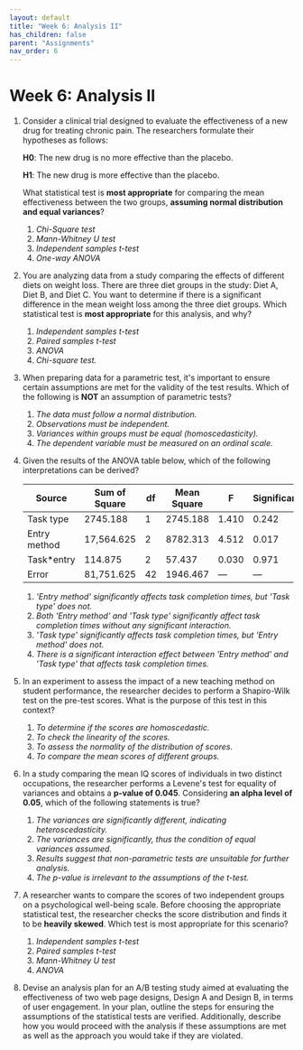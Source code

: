 ```yaml
---
layout: default
title: "Week 6: Analysis II"
has_children: false
parent: "Assignments"
nav_order: 6
---
```


# Week 6: Analysis II

1. Consider a clinical trial designed to evaluate the effectiveness of a new drug for treating chronic pain. The researchers formulate their hypotheses as follows:

   **H0**: The new drug is no more effective than the placebo.

   **H1**: The new drug is more effective than the placebo.

   What statistical test is **most appropriate** for comparing the mean effectiveness between the two groups, **assuming normal distribution and equal variances**?

   1. _Chi-Square test_
   2. _Mann-Whitney U test_
   3. _Independent samples t-test_ <!--- Correct. --->
   4. _One-way ANOVA_

2. You are analyzing data from a study comparing the effects of different diets on weight loss. There are three diet groups in the study: Diet A, Diet B, and Diet C. You want to determine if there is a significant difference in the mean weight loss among the three diet groups. Which statistical test is **most appropriate** for this analysis, and why?

   1. _Independent samples t-test_
   2. _Paired samples t-test_
   3. _ANOVA_ <!--- Correct. --->
   4. _Chi-square test._

3. When preparing data for a parametric test, it's important to ensure certain assumptions are met for the validity of the test results. Which of the following is **NOT** an assumption of parametric tests?

   1. _The data must follow a normal distribution._
   2. _Observations must be independent._
   3. _Variances within groups must be equal (homoscedasticity)._
   4. _The dependent variable must be measured on an ordinal scale._ <!--- Correct. --->

4. Given the results of the ANOVA table below, which of the following interpretations can be derived?

   | Source       | Sum of Square | df  | Mean Square | F     | Significance |
   | ------------ | ------------- | --- | ----------- | ----- | ------------ |
   | Task type    | 2745.188      | 1   | 2745.188    | 1.410 | 0.242        |
   | Entry method | 17,564.625    | 2   | 8782.313    | 4.512 | 0.017        |
   | Task\*entry  | 114.875       | 2   | 57.437      | 0.030 | 0.971        |
   | Error        | 81,751.625    | 42  | 1946.467    | —     | —            |

   1. _'Entry method' significantly affects task completion times, but 'Task type' does not._ <!--- Correct. --->
   2. _Both 'Entry method' and 'Task type' significantly affect task completion times without any significant interaction._
   3. _'Task type' significantly affects task completion times, but 'Entry method' does not._
   4. _There is a significant interaction effect between 'Entry method' and 'Task type' that affects task completion times._

5. In an experiment to assess the impact of a new teaching method on student performance, the researcher decides to perform a Shapiro-Wilk test on the pre-test scores. What is the purpose of this test in this context?

   1. _To determine if the scores are homoscedastic._
   2. _To check the linearity of the scores._
   3. _To assess the normality of the distribution of scores._<!--- Correct. --->
   4. _To compare the mean scores of different groups._

6. In a study comparing the mean IQ scores of individuals in two distinct occupations, the researcher performs a Levene's test for equality of variances and obtains a **p-value of 0.045**. Considering **an alpha level of 0.05**, which of the following statements is true?

   1. _The variances are significantly different, indicating heteroscedasticity._<!--- Correct. --->
   2. _The variances are significantly, thus the condition of equal variances assumed._
   3. _Results suggest that non-parametric tests are unsuitable for further analysis._
   4. _The p-value is irrelevant to the assumptions of the t-test._

7. A researcher wants to compare the scores of two independent groups on a psychological well-being scale. Before choosing the appropriate statistical test, the researcher checks the score distribution and finds it to be **heavily skewed**. Which test is most appropriate for this scenario?

   1. _Independent samples t-test_
   2. _Paired samples t-test_
   3. _Mann-Whitney U test_<!--- Correct. --->
   4. _ANOVA_

8. Devise an analysis plan for an A/B testing study aimed at evaluating the effectiveness of two web page designs, Design A and Design B, in terms of user engagement. In your plan, outline the steps for ensuring the assumptions of the statistical tests are verified. Additionally, describe how you would proceed with the analysis if these assumptions are met as well as the approach you would take if they are violated.
